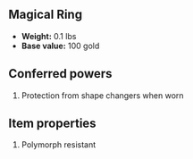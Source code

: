 ## Magical Ring
- **Weight:** 0.1 lbs
- **Base value:** 100 gold
## Conferred powers
1. Protection from shape changers when worn
## Item properties
1. Polymorph resistant
